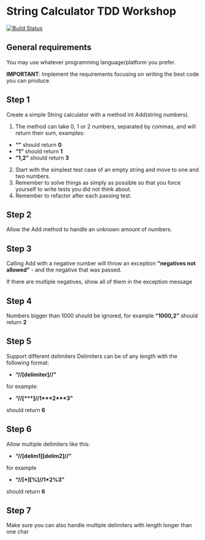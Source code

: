 # String Calculator TDD Workshop

[![Build Status](https://travis-ci.org/github/marinalessio/strings.svg?branch=master)](https://travis-ci.org/github/marinalessio/strings)

## General requirements

You may use whatever programming language/platform you prefer.

**IMPORTANT**: Implement the requirements focusing on writing the best code you can produce.

## Step 1 
Create a simple String calculator with a method int Add(string numbers).

1. The method can take 0, 1 or 2 numbers, separated by commas, and will return their sum, examples: 
  * **“”** should return **0**
  * **“1”** should return **1**
  * **“1,2”** should return **3**
2. Start with the simplest test case of an empty string and move to one and two numbers.
3. Remember to solve things as simply as possible so that you force yourself to write tests you did not think about.
4. Remember to refactor after each passing test.


## Step 2
Allow the Add method to handle an unknown amount of numbers.

## Step 3
Calling Add with a negative number will throw an exception **“negatives not allowed”** - and the negative that was passed.

If there are multiple negatives, show all of them in the exception message


## Step 4
Numbers bigger than 1000 should be ignored, for example **“1000,2”** should return **2**


## Step 5
Support different delimiters
Delimiters can be of any length with the following format: 
  
* **“//[delimiter]//”**
  
for example: 

* **“//[\*\*\*]//1\*\*\*2\*\*\*3”**
  
should return **6**


## Step 6
Allow multiple delimiters like this:  

* **“//[delim1][delim2]//”**

for example 

* **“//[\*][%]//1\*2%3”**

should return **6**


## Step 7
Make sure you can also handle multiple delimiters with length longer than one char

